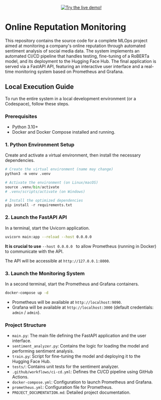 <p align="center">
  <a href="https://huggingface.co/spaces/flaaa31/demo-sentiment" target="_blank">
    <img src="https://img.shields.io/badge/🔥_Live_Demo-Try_it!-purple?style=for-the-badge&logo=huggingface" alt="Try the live demo!"/>
  </a>
</p>

# Online Reputation Monitoring

This repository contains the source code for a complete MLOps project aimed at monitoring a company's online reputation through automated sentiment analysis of social media data.
The system implements an automated CI/CD pipeline that handles testing, fine-tuning of a RoBERTa model, and its deployment to the Hugging Face Hub. 
The final application is served via a FastAPI API, featuring an interactive user interface and a real-time monitoring system based on Prometheus and Grafana.

## Local Execution Guide
To run the entire system in a local development environment (or a Codespace), follow these steps.

### Prerequisites
- Python 3.10+
- Docker and Docker Compose installed and running.

### 1. Python Environment Setup
Create and activate a virtual environment, then install the necessary dependencies.

```py
# Create the virtual environment (name may change)
python3 -m venv .venv

# Activate the environment (on Linux/macOS)
source .venv/bin/activate
# .venv/scripts/activate (on Windows)

# Install the optimized dependencies
pip install -r requirements.txt
```

### 2. Launch the FastAPI API
In a terminal, start the Uvicorn application. 

```bash
uvicorn main:app --reload --host 0.0.0.0
```
**It is crucial to use** ```--host 0.0.0.0 ```
to allow Prometheus (running in Docker) to communicate with the API.

The API will be accessible at ```http://127.0.0.1:8000```.

### 3. Launch the Monitoring System
In a second terminal, start the Prometheus and Grafana containers.
```bash
docker-compose up -d
```

- Prometheus will be available at ```http://localhost:9090```.
- Grafana will be available at ```http://localhost:3000``` (default credentials: ```admin``` / ```admin```).
### Project Structure
- ```main.py```: The main file defining the FastAPI application and the user interface.
- ```sentiment_analyzer.py```: Contains the logic for loading the model and performing sentiment analysis.
- ```train.py```: Script for fine-tuning the model and deploying it to the Hugging Face Hub.
- ```tests/```: Contains unit tests for the sentiment analyzer.
- ```.github/workflows/ci-cd.yml```: Defines the CI/CD pipeline using GitHub Actions.
- ```docker-compose.yml```: Configuration to launch Prometheus and Grafana.
- ```prometheus.yml```: Configuration file for Prometheus. 
- ```PROJECT_DOCUMENTATION.md```: Detailed project documentation.
